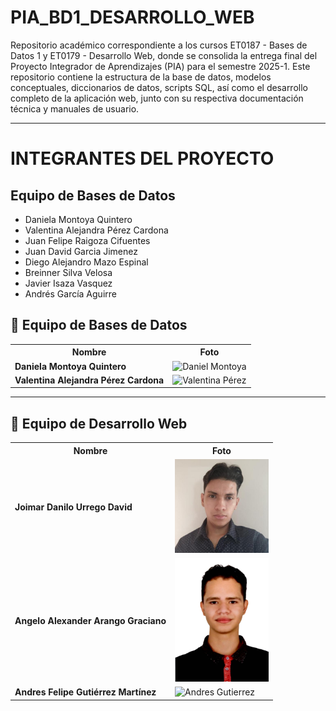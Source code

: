 # PIA_BD1_DESARROLLO_WEB
Repositorio académico correspondiente a los cursos ET0187 - Bases de Datos 1 y ET0179 - Desarrollo Web, donde se consolida la entrega final del Proyecto Integrador de Aprendizajes (PIA) para el semestre 2025-1. Este repositorio contiene la estructura de la base de datos, modelos conceptuales, diccionarios de datos, scripts SQL, así como el desarrollo completo de la aplicación web, junto con su respectiva documentación técnica y manuales de usuario.

---

# INTEGRANTES DEL PROYECTO

## Equipo de Bases de Datos
- Daniela Montoya Quintero  
- Valentina Alejandra Pérez Cardona  
- Juan Felipe Raigoza Cifuentes  
- Juan David Garcia Jimenez  
- Diego Alejandro Mazo Espinal  
- Breinner Silva Velosa  
- Javier Isaza Vasquez  
- Andrés García Aguirre  

## 🔧 Equipo de Bases de Datos

<table>
  <tr>
    <th>Nombre</th>
    <th>Foto</th>
  </tr>
  <tr>
    <td><strong>Daniela Montoya Quintero  </strong></td>
    <td><img src="" alt="Daniel Montoya" width="150"/></td>
  </tr>
  <tr>
    <td><strong>Valentina Alejandra Pérez Cardona </strong></td>
    <td><img src="" alt="Valentina Pérez" width="150"/></td>
  </tr>
</table>

---

## 🔧 Equipo de Desarrollo  Web

<table>
  <tr>
    <th>Nombre</th>
    <th>Foto</th>
  </tr>
  <tr>
    <td><strong>Joimar Danilo Urrego David</strong></td>
    <td><img src="assets/danilo_urrego.jpg" alt="Danilo Urrego" width="150"/></td>
  </tr>
  <tr>
    <td><strong>Angelo Alexander Arango Graciano</strong></td>
    <td><img src="assets/angelo_arango.png" alt="Angelo Arango" width="150"/></td>
  </tr>
  <tr>
    <td><strong>Andres Felipe Gutiérrez Martínez</strong></td>
    <td><img src="assets/andres_gutierrez.jpg" alt="Andres Gutierrez" width="150"/></td>
  </tr>
</table>